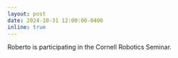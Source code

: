 ```yaml
---
layout: post
date: 2024-10-31 12:00:00-0400
inline: true
---
```


Roberto is participating in the Cornell Robotics Seminar.